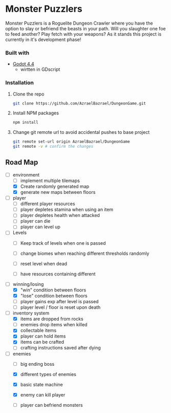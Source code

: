 # Monster Puzzlers
 
<!-- ABOUT THE PROJECT -->
Monster Puzzlers is a Roguelite Dungeon Crawler where you have the option to slay or befriend the beasts in your path. Will you slaughter one foe to feed another? Play fetch with your weapons? 
As it stands this project is currently in it's development phase!

<!-- Project information -->
### Built with

- <a href="https://godotengine.org/">Godot 4.4 </a>
    - wirtten in GDscript

### Installation
1. Clone the repo
   ```sh
   git clone https://github.com/AzraelBazrael/DungeonGame.git
   ```
2. Install NPM packages
   ```sh
   npm install
3. Change git remote url to avoid accidental pushes to base project
   ```sh
   git remote set-url origin AzraelBazrael/DungeonGame
   git remote -v # confirm the changes
<!-- <p align="right">(<a href="#readme-top">back to top</a>)</p>  -->


## Road Map

- [ ] environment
    - [ ] implement multiple tilemaps
    - [x] Create randomly generated map 
    - [x] generate new maps between floors

 - [ ] player
   - [ ] different player resources
   - [ ] player depletes stamina when using an item
   - [ ] player depletes health when attacked
   - [ ] player can die
   - [ ] player can level up
        
- [ ] Levels
  - [ ] Keep track of levels when one is passed
  - [ ] change biomes when reaching different thresholds randomly
  - [ ] reset level when dead
  - [ ] have resources containing different

 
- [ ] winning/losing
    - [x] "win" condition between floors
    - [x] "lose" condition between floors
    - [ ] player gains exp after level is passed
    - [ ] player level / floor is reset upon death

- [ ] inventory system
    - [x] items are dropped from rocks
    - [ ] enemies drop items when killed
    - [x] collectable items
    - [x] player can hold items
    - [x] items can be crafted
    - [ ] crafting instructions saved after dying

- [ ] enemies
    - [ ] big ending boss
    - [x] different types of enemies
    - [x] basic state machine
    - [x] enemy can kill player
    - [ ] player can befriend monsters



<!-- MARKDOWN LINKS & IMAGES -->
<!-- [godot 4]: https://godotengine.org/  -->
